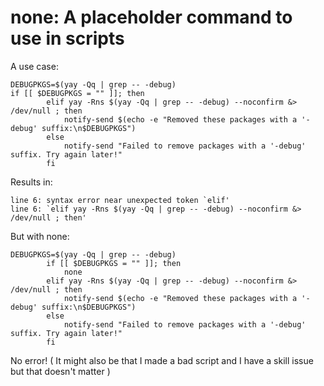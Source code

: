 # none: A placeholder command to use in scripts
A use case:
```
DEBUGPKGS=$(yay -Qq | grep -- -debug)
if [[ $DEBUGPKGS = "" ]]; then
		elif yay -Rns $(yay -Qq | grep -- -debug) --noconfirm &> /dev/null ; then
			notify-send $(echo -e "Removed these packages with a '-debug' suffix:\n$DEBUGPKGS")
		else
        	notify-send "Failed to remove packages with a '-debug' suffix. Try again later!"
    	fi
```
Results in:
```
line 6: syntax error near unexpected token `elif'
line 6: `elif yay -Rns $(yay -Qq | grep -- -debug) --noconfirm &> /dev/null ; then'
```

But with none:
```
DEBUGPKGS=$(yay -Qq | grep -- -debug)
		if [[ $DEBUGPKGS = "" ]]; then
			none
		elif yay -Rns $(yay -Qq | grep -- -debug) --noconfirm &> /dev/null ; then
			notify-send $(echo -e "Removed these packages with a '-debug' suffix:\n$DEBUGPKGS")
		else
        	notify-send "Failed to remove packages with a '-debug' suffix. Try again later!"
    	fi
```

No error! ( It might also be that I made a bad script and I have a skill issue but that doesn't matter )

